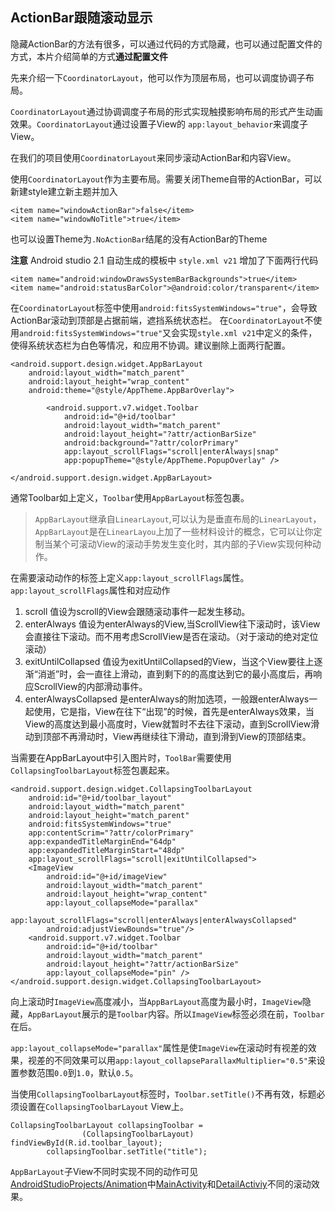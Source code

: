 ## ActionBar跟随滚动显示

隐藏ActionBar的方法有很多，可以通过代码的方式隐藏，也可以通过配置文件的方式，本片介绍简单的方式**通过配置文件**

先来介绍一下`CoordinatorLayout`，他可以作为顶层布局，也可以调度协调子布局。

`CoordinatorLayout`通过协调调度子布局的形式实现触摸影响布局的形式产生动画效果。`CoordinatorLayout`通过设置子View的 `app:layout_behavior`来调度子View。

在我们的项目使用`CoordinatorLayout`来同步滚动ActionBar和内容View。

使用`CoordinatorLayout`作为主要布局。需要关闭Theme自带的ActionBar，可以新建style建立新主题并加入
```
<item name="windowActionBar">false</item>
<item name="windowNoTitle">true</item>
```
也可以设置Theme为`.NoActionBar`结尾的没有ActionBar的Theme

**注意** Android studio 2.1 自动生成的模板中 `style.xml v21` 增加了下面两行代码
```
<item name="android:windowDrawsSystemBarBackgrounds">true</item>
<item name="android:statusBarColor">@android:color/transparent</item>
```
在`CoordinatorLayout`标签中使用`android:fitsSystemWindows="true"`，会导致ActionBar滚动到顶部是占据前端，遮挡系统状态栏。
在`CoordinatorLayout`不使用`android:fitsSystemWindows="true"`又会实现`style.xml v21`中定义的条件，使得系统状态栏为白色等情况，和应用不协调。建议删除上面两行配置。

```
<android.support.design.widget.AppBarLayout
    android:layout_width="match_parent"
    android:layout_height="wrap_content"
    android:theme="@style/AppTheme.AppBarOverlay">

        <android.support.v7.widget.Toolbar
            android:id="@+id/toolbar"
            android:layout_width="match_parent"
            android:layout_height="?attr/actionBarSize"
            android:background="?attr/colorPrimary"
            app:layout_scrollFlags="scroll|enterAlways|snap"
            app:popupTheme="@style/AppTheme.PopupOverlay" />

</android.support.design.widget.AppBarLayout>
```
通常Toolbar如上定义，`Toolbar`使用`AppBarLayout`标签包裹。

> `AppBarLayout`继承自`LinearLayout`,可以认为是垂直布局的`LinearLayout`，`AppBarLayout`是在`LinearLayou`上加了一些材料设计的概念，它可以让你定制当某个可滚动View的滚动手势发生变化时，其内部的子View实现何种动作。

在需要滚动动作的标签上定义`app:layout_scrollFlags`属性。
`app:layout_scrollFlags`属性和对应动作
1. scroll  值设为scroll的View会跟随滚动事件一起发生移动。
2. enterAlways 值设为enterAlways的View,当ScrollView往下滚动时，该View会直接往下滚动。而不用考虑ScrollView是否在滚动。（对于滚动的绝对定位滚动）
3. exitUntilCollapsed 值设为exitUntilCollapsed的View，当这个View要往上逐渐“消逝”时，会一直往上滑动，直到剩下的的高度达到它的最小高度后，再响应ScrollView的内部滑动事件。
4. enterAlwaysCollapsed  是enterAlways的附加选项，一般跟enterAlways一起使用，它是指，View在往下“出现”的时候，首先是enterAlways效果，当View的高度达到最小高度时，View就暂时不去往下滚动，直到ScrollView滑动到顶部不再滑动时，View再继续往下滑动，直到滑到View的顶部结束。

当需要在AppBarLayout中引入图片时，`ToolBar`需要使用`CollapsingToolbarLayout`标签包裹起来。
```
<android.support.design.widget.CollapsingToolbarLayout
    android:id="@+id/toolbar_layout"
    android:layout_width="match_parent"
    android:layout_height="match_parent"
    android:fitsSystemWindows="true"
    app:contentScrim="?attr/colorPrimary"
    app:expandedTitleMarginEnd="64dp"
    app:expandedTitleMarginStart="48dp"
    app:layout_scrollFlags="scroll|exitUntilCollapsed">
    <ImageView
        android:id="@+id/imageView"
        android:layout_width="match_parent"
        android:layout_height="wrap_content"
        app:layout_collapseMode="parallax"
        app:layout_scrollFlags="scroll|enterAlways|enterAlwaysCollapsed"
        android:adjustViewBounds="true"/>
    <android.support.v7.widget.Toolbar
        android:id="@+id/toolbar"
        android:layout_width="match_parent"
        android:layout_height="?attr/actionBarSize"
        app:layout_collapseMode="pin" />
</android.support.design.widget.CollapsingToolbarLayout>
```
向上滚动时`ImageView`高度减小，当`AppBarLayout`高度为最小时，`ImageView`隐藏，`AppBarLayout`展示的是`Toolbar`内容。所以`ImageView`标签必须在前，`Toolbar`在后。

`app:layout_collapseMode="parallax"`属性是使`ImageView`在滚动时有视差的效果，视差的不同效果可以用`app:layout_collapseParallaxMultiplier="0.5"`来设置参数范围`0.0`到`1.0`，默认`0.5`。

当使用`CollapsingToolbarLayout`标签时，`Toolbar.setTitle()`不再有效，标题必须设置在`CollapsingToolbarLayout` View上。
```
CollapsingToolbarLayout collapsingToolbar =
                (CollapsingToolbarLayout) findViewById(R.id.toolbar_layout);
        collapsingToolbar.setTitle("title");
```


`AppBarLayout`子View不同时实现不同的动作可见[AndroidStudioProjects/Animation](https://github.com/maohhgg/AndroidStudioProjects/tree/master/Animation)中[MainActivity](https://github.com/maohhgg/AndroidStudioProjects/blob/master/Animation/app/src/main/java/com/example/mao/animation/MainActivity.java)和[DetailActiviy](https://github.com/maohhgg/AndroidStudioProjects/blob/master/Animation/app/src/main/java/com/example/mao/animation/DetailActivity.java)不同的滚动效果。
